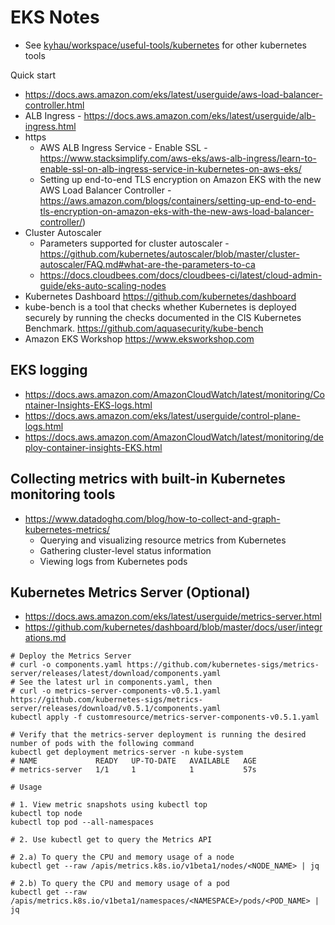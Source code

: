 # EKS Notes

- See [kyhau/workspace/useful-tools/kubernetes](https://github.com/kyhau/workspace/tree/master/useful-tools/kubernetes) for other kubernetes tools

Quick start
- https://docs.aws.amazon.com/eks/latest/userguide/aws-load-balancer-controller.html
- ALB Ingress - https://docs.aws.amazon.com/eks/latest/userguide/alb-ingress.html
- https
    - AWS ALB Ingress Service - Enable SSL - https://www.stacksimplify.com/aws-eks/aws-alb-ingress/learn-to-enable-ssl-on-alb-ingress-service-in-kubernetes-on-aws-eks/
    - Setting up end-to-end TLS encryption on Amazon EKS with the new AWS Load Balancer Controller - https://aws.amazon.com/blogs/containers/setting-up-end-to-end-tls-encryption-on-amazon-eks-with-the-new-aws-load-balancer-controller/)
- Cluster Autoscaler
    - Parameters supported for cluster autoscaler - https://github.com/kubernetes/autoscaler/blob/master/cluster-autoscaler/FAQ.md#what-are-the-parameters-to-ca 
    - https://docs.cloudbees.com/docs/cloudbees-ci/latest/cloud-admin-guide/eks-auto-scaling-nodes 
- Kubernetes Dashboard https://github.com/kubernetes/dashboard
- kube-bench is a tool that checks whether Kubernetes is deployed securely by running the checks documented in the CIS Kubernetes Benchmark. https://github.com/aquasecurity/kube-bench
- Amazon EKS Workshop https://www.eksworkshop.com

## EKS logging
- https://docs.aws.amazon.com/AmazonCloudWatch/latest/monitoring/Container-Insights-EKS-logs.html
- https://docs.aws.amazon.com/eks/latest/userguide/control-plane-logs.html
- https://docs.aws.amazon.com/AmazonCloudWatch/latest/monitoring/deploy-container-insights-EKS.html


## Collecting metrics with built-in Kubernetes monitoring tools
- https://www.datadoghq.com/blog/how-to-collect-and-graph-kubernetes-metrics/
    - Querying and visualizing resource metrics from Kubernetes
    - Gathering cluster-level status information
    - Viewing logs from Kubernetes pods 

## Kubernetes Metrics Server (Optional)
- https://docs.aws.amazon.com/eks/latest/userguide/metrics-server.html
- https://github.com/kubernetes/dashboard/blob/master/docs/user/integrations.md

```
# Deploy the Metrics Server
# curl -o components.yaml https://github.com/kubernetes-sigs/metrics-server/releases/latest/download/components.yaml
# See the latest url in components.yaml, then
# curl -o metrics-server-components-v0.5.1.yaml https://github.com/kubernetes-sigs/metrics-server/releases/download/v0.5.1/components.yaml
kubectl apply -f customresource/metrics-server-components-v0.5.1.yaml

# Verify that the metrics-server deployment is running the desired number of pods with the following command
kubectl get deployment metrics-server -n kube-system
# NAME             READY   UP-TO-DATE   AVAILABLE   AGE
# metrics-server   1/1     1            1           57s

# Usage

# 1. View metric snapshots using kubectl top
kubectl top node
kubectl top pod --all-namespaces

# 2. Use kubectl get to query the Metrics API

# 2.a) To query the CPU and memory usage of a node
kubectl get --raw /apis/metrics.k8s.io/v1beta1/nodes/<NODE_NAME> | jq

# 2.b) To query the CPU and memory usage of a pod
kubectl get --raw /apis/metrics.k8s.io/v1beta1/namespaces/<NAMESPACE>/pods/<POD_NAME> | jq
```
